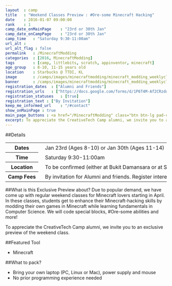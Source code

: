 ```yaml
---
layout	: camp
title 	: "Weekend Classes Preview : #Ore-some Minecraft Hacking"
date  	: 2016-01-07 09:00:00
rank    : 1
camp_date_onMainPage 	: "23rd or 30th Jan"
camp_date_onCampPage 	: "23rd or 30th Jan"
camp_time	: "Saturday 9:30-11:00am"
url_alt : 
url_alt_flag : false
permalink   : /MinecraftModding
categories  : [2016, MinecraftModding]
tags    	: [camp, littlebits, scratch, appinventor, minecraft]
age_group 	: 8-10, 11-15 years old
location	: Starbucks @ TTDI, KL
image		: /camps/images/minecraftmodding/minecraft_modding_weeklyclass_mainPage.png
banner		: /camps/images/minecraftmodding/minecraft_modding_weeklyclass_banner.png
registration_dates	: ["Alumni and Friends"]
registration_urls	: ["https://docs.google.com/forms/d/1P6T4M-Af2CRzdu5RnH8qKXmqq5lRFFbcKrgTQLudRF4/viewform"]
registration_statuses	: [true]
registration_text : ["By Invitation"]
keep_me_informed_url	: "/#contact"
show_onMainPage : true
main_page_buttons : <a href="/MinecraftModding" class="btn btn-lg pad-c btn-primary-pale" target="_blank">Learn more</a>
excerpt: To appreciate the CreativeTech Camp alumni, we invite you to an exclusive preview of the upcoming Minecraft Modding weekend class. 
---
```


##Details
<table style="white-space: nowrap">
    <col width="13%">
    <col width="3%">
    <col width="84%">
    <tr>
		<th>Dates</th>
        <td/>
		<td style='padding:5px 10px 5px 5px'>Jan 23rd (Ages 8-10) or Jan 30th (Ages 11-14)</td>
	</tr>
    <tr>
		<th>Time</th>
        <td/>
		<td style='padding:5px 10px 5px 5px'>Saturday 9:30-11:00am</td>
	</tr>
	<tr>
		<th>Location</th>
        <td/>
		<td style='padding:5px 10px 5px 5px'>To be confirmed (either at Bukit Damansara or at Starbucks TTDI)
        </td>
	</tr>
    <tr>
		<th>Camp Fees</th>
        <td/>
		<td style='padding:5px 10px 5px 5px'>By invitation for Alumni and friends. Register interest</i></td>
	</tr>
</table>

##What is this Exclusive Preview about?
Due to popular demand, we have come up with regular weekend classes for Minecraft lovers starting in April. In these classes, students get to enhance their Minecraft-hacking skills by modding their own games in Minecraft while learning fundamentals in Computer Science. We will code special blocks, #Ore-some abilities and more!

To appreciate the CreativeTech Camp alumni, we invite you to an exclusive preview of the weekend class. 

##Featured Tool
* Minecraft


##What to pack?
* Bring your own laptop (PC, Linux or Mac), power supply and mouse
* No prior programming experience needed


